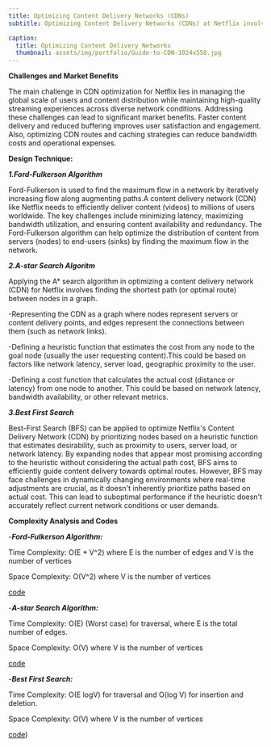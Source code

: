 ```yaml
---
title: Optimizing Content Delivery Networks (CDNs)
subtitle: Optimizing Content Delivery Networks (CDNs) at Netflix involves enhancing the distribution and delivery of video content to users worldwide. CDNs are important infrastructure components that ensure fast, reliable and efficient delivery of streaming media by minimizing latency and improving data transfer speeds.

caption:
  title: Optimizing Content Delivery Networks
  thumbnail: assets/img/portfolio/Guide-to-CDN-1024x558.jpg
---
```

**Challenges and Market Benefits**

The main challenge in CDN optimization for Netflix lies in managing the global scale of users and content distribution while maintaining high-quality streaming experiences across diverse network conditions. Addressing these challenges can lead to significant market benefits. Faster content delivery and reduced buffering improves user satisfaction and engagement. Also, optimizing CDN routes and caching strategies can reduce bandwidth costs and operational expenses.

**Design Technique:**

**_1.Ford-Fulkerson Algorithm_**

Ford-Fulkerson is used to find the maximum flow in a network by iteratively increasing flow along augmenting paths.A content delivery network (CDN) like Netflix needs to efficiently deliver content (videos) to millions of users worldwide. The key challenges include minimizing latency, maximizing bandwidth utilization, and ensuring content availability and redundancy. The Ford-Fulkerson algorithm can help optimize the distribution of content from servers (nodes) to end-users (sinks) by finding the maximum flow in the network.

**_2.A-star Search Algoritm_**

Applying the A* search algorithm in optimizing a content delivery network (CDN) for Netflix involves finding the shortest path (or optimal route) between nodes in a graph. 

-Representing the CDN as a graph where nodes represent servers or content delivery points, and edges represent the connections between them (such as network links).

-Defining a heuristic function that estimates the cost from any node to the goal node (usually the user requesting content).This could be based on factors like network latency, server load, geographic proximity to the user.

-Defining a cost function that calculates the actual cost (distance or latency) from one node to another. This could be based on network latency, bandwidth availability, or other relevant metrics.

**_3.Best First Search_**

Best-First Search (BFS) can be applied to optimize Netflix's Content Delivery Network (CDN) by prioritizing nodes based on a heuristic function that estimates desirability, such as proximity to users, server load, or network latency. By expanding nodes that appear most promising according to the heuristic without considering the actual path cost, BFS aims to efficiently guide content delivery towards optimal routes. However, BFS may face challenges in dynamically changing environments where real-time adjustments are crucial, as it doesn't inherently prioritize paths based on actual cost. This can lead to suboptimal performance if the heuristic doesn't accurately reflect current network conditions or user demands.



**Complexity Analysis and Codes**

-_**Ford-Fulkerson Algorithm:**_

Time Complexity: O(E * V^2) where E is the number of edges and V is the number of vertices

Space Complexity: O(V^2) where V is the number of vertices

[code](https://github.com/PAI-SHREYA/DSA/blob/main/Trees/Ford-Fulkerson.cpp)

-_**A-star Search Algorithm:**_

Time Complexity: O(E) (Worst case) for traversal, where E is the total number of edges.

Space Complexity: O(V) where V is the number of vertices

[code](https://github.com/PAI-SHREYA/DSA/blob/main/Graph%20Traversal/A*-search.cpp)

-_**Best First Search:**_

Time Complexity: O(E logV) for traversal and O(log V) for insertion and deletion.

Space Complexity: O(V) where V is the number of vertices

[code](https://github.com/PAI-SHREYA/DSA/blob/main/Graph%20Traversal/best-first-search.cpp))


